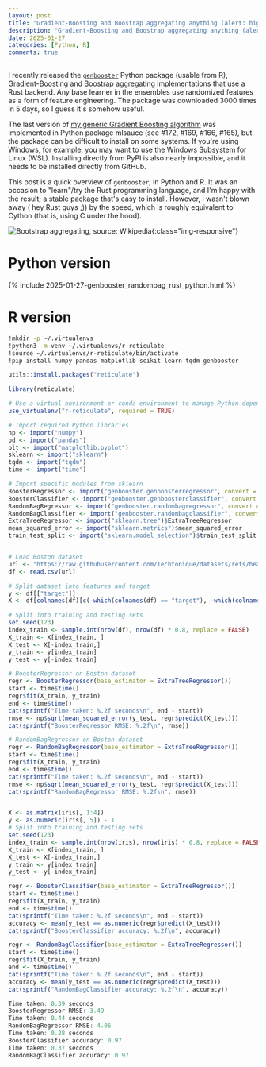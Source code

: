```yaml
---
layout: post
title: "Gradient-Boosting and Boostrap aggregating anything (alert: high performance): Part5, easier install and Rust backend"
description: "Gradient-Boosting and Boostrap aggregating anything (alert: high performance): Part5, easier install and Rust backend"
date: 2025-01-27
categories: [Python, R]
comments: true
---
```


I recently released the [`genbooster`](https://github.com/Techtonique/genbooster) Python package (usable from R),  [Gradient-Boosting](https://en.wikipedia.org/wiki/Gradient_boosting) and [Boostrap aggregating](https://en.wikipedia.org/wiki/Bootstrap_aggregating) implementations that use a Rust backend. Any base learner in the ensembles use randomized features as a form of feature engineering. The package was downloaded 3000 times in 5 days, so I guess it's somehow useful.

The last version of [my generic Gradient Boosting algorithm](https://www.researchgate.net/publication/386212136_Scalable_Gradient_Boosting_using_Randomized_Neural_Networks) was implemented in Python package mlsauce (see #172, #169, #166, #165), but the package can be difficult to install on some systems. If you're using Windows, for example, you may want to use the Windows Subsystem for Linux (WSL). Installing directly from PyPI is also nearly impossible, and it needs to be installed directly from GitHub.

This post is a quick overview of `genbooster`, in Python and R. It was an occasion to "learn"/try the Rust programming language, and I'm happy with the result; a stable package that's easy to install. However, I wasn't blown away ( hey Rust guys ;)) by the speed, which is roughly equivalent to Cython (that is, using C under the hood). 

![Bootstrap aggregating, source: Wikipedia]({{base}}/images/2025-01-27/2025-01-27-image1.png){:class="img-responsive"}

# Python version

{% include 2025-01-27-genbooster_randombag_rust_python.html %}

# R version

```bash
!mkdir -p ~/.virtualenvs
!python3 -m venv ~/.virtualenvs/r-reticulate
!source ~/.virtualenvs/r-reticulate/bin/activate
!pip install numpy pandas matplotlib scikit-learn tqdm genbooster
```

```R
utils::install.packages("reticulate")
```

```R
library(reticulate)

# Use a virtual environment or conda environment to manage Python dependencies
use_virtualenv("r-reticulate", required = TRUE)

# Import required Python libraries
np <- import("numpy")
pd <- import("pandas")
plt <- import("matplotlib.pyplot")
sklearn <- import("sklearn")
tqdm <- import("tqdm")
time <- import("time")

# Import specific modules from sklearn
BoosterRegressor <- import("genbooster.genboosterregressor", convert = FALSE)$BoosterRegressor
BoosterClassifier <- import("genbooster.genboosterclassifier", convert = FALSE)$BoosterClassifier
RandomBagRegressor <- import("genbooster.randombagregressor", convert = FALSE)$RandomBagRegressor
RandomBagClassifier <- import("genbooster.randombagclassifier", convert = FALSE)$RandomBagClassifier
ExtraTreeRegressor <- import("sklearn.tree")$ExtraTreeRegressor
mean_squared_error <- import("sklearn.metrics")$mean_squared_error
train_test_split <- import("sklearn.model_selection")$train_test_split


# Load Boston dataset
url <- "https://raw.githubusercontent.com/Techtonique/datasets/refs/heads/main/tabular/regression/boston_dataset2.csv"
df <- read.csv(url)

# Split dataset into features and target
y <- df[["target"]]
X <- df[colnames(df)[c(-which(colnames(df) == "target"), -which(colnames(df) == "training_index"))]]

# Split into training and testing sets
set.seed(123)
index_train <- sample.int(nrow(df), nrow(df) * 0.8, replace = FALSE)
X_train <- X[index_train, ]
X_test <- X[-index_train,]
y_train <- y[index_train]
y_test <- y[-index_train]

# BoosterRegressor on Boston dataset
regr <- BoosterRegressor(base_estimator = ExtraTreeRegressor())
start <- time$time()
regr$fit(X_train, y_train)
end <- time$time()
cat(sprintf("Time taken: %.2f seconds\n", end - start))
rmse <- np$sqrt(mean_squared_error(y_test, regr$predict(X_test)))
cat(sprintf("BoosterRegressor RMSE: %.2f\n", rmse))

# RandomBagRegressor on Boston dataset
regr <- RandomBagRegressor(base_estimator = ExtraTreeRegressor())
start <- time$time()
regr$fit(X_train, y_train)
end <- time$time()
cat(sprintf("Time taken: %.2f seconds\n", end - start))
rmse <- np$sqrt(mean_squared_error(y_test, regr$predict(X_test)))
cat(sprintf("RandomBagRegressor RMSE: %.2f\n", rmse))


X <- as.matrix(iris[, 1:4])
y <- as.numeric(iris[, 5]) - 1
# Split into training and testing sets
set.seed(123)
index_train <- sample.int(nrow(iris), nrow(iris) * 0.8, replace = FALSE)
X_train <- X[index_train, ]
X_test <- X[-index_train,]
y_train <- y[index_train]
y_test <- y[-index_train]

regr <- BoosterClassifier(base_estimator = ExtraTreeRegressor())
start <- time$time()
regr$fit(X_train, y_train)
end <- time$time()
cat(sprintf("Time taken: %.2f seconds\n", end - start))
accuracy <- mean(y_test == as.numeric(regr$predict(X_test)))
cat(sprintf("BoosterClassifier accuracy: %.2f\n", accuracy))

regr <- RandomBagClassifier(base_estimator = ExtraTreeRegressor())
start <- time$time()
regr$fit(X_train, y_train)
end <- time$time()
cat(sprintf("Time taken: %.2f seconds\n", end - start))
accuracy <- mean(y_test == as.numeric(regr$predict(X_test)))
cat(sprintf("RandomBagClassifier accuracy: %.2f\n", accuracy))
```

```R
Time taken: 0.39 seconds
BoosterRegressor RMSE: 3.49
Time taken: 0.44 seconds
RandomBagRegressor RMSE: 4.06
Time taken: 0.28 seconds
BoosterClassifier accuracy: 0.97
Time taken: 0.37 seconds
RandomBagClassifier accuracy: 0.97
```